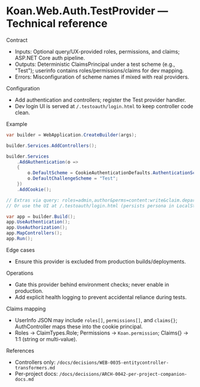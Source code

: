 # Koan.Web.Auth.TestProvider — Technical reference

Contract
- Inputs: Optional query/UX-provided roles, permissions, and claims; ASP.NET Core auth pipeline.
- Outputs: Deterministic ClaimsPrincipal under a test scheme (e.g., "Test"); userinfo contains roles/permissions/claims for dev mapping.
- Errors: Misconfiguration of scheme names if mixed with real providers.

Configuration
- Add authentication and controllers; register the Test provider handler.
- Dev login UI is served at `/.testoauth/login.html` to keep controller code clean.

Example
```csharp
var builder = WebApplication.CreateBuilder(args);

builder.Services.AddControllers();

builder.Services
    .AddAuthentication(o =>
    {
        o.DefaultScheme = CookieAuthenticationDefaults.AuthenticationScheme;
        o.DefaultChallengeScheme = "Test";
    })
    .AddCookie();

// Extras via query: roles=admin,author&perms=content:write&claim.department=ENG
// Or use the UI at /.testoauth/login.html (persists persona in LocalStorage).

var app = builder.Build();
app.UseAuthentication();
app.UseAuthorization();
app.MapControllers();
app.Run();
```

Edge cases
- Ensure this provider is excluded from production builds/deployments.

Operations
- Gate this provider behind environment checks; never enable in production.
- Add explicit health logging to prevent accidental reliance during tests.

Claims mapping
- UserInfo JSON may include `roles[]`, `permissions[]`, and `claims{}`; AuthController maps these into the cookie principal.
- Roles -> ClaimTypes.Role; Permissions -> `Koan.permission`; Claims{} -> 1:1 (string or multi-value).

References
- Controllers only: `/docs/decisions/WEB-0035-entitycontroller-transformers.md`
- Per-project docs: `/docs/decisions/ARCH-0042-per-project-companion-docs.md`